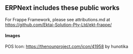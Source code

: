 ## ERPNext includes these public works

For Frappe Framework, please see attributions.md at https://github.com/Ektai-Solution-Pty-Ltd/ekt-frappe/

#### Images

POS Icon: https://thenounproject.com/icon/41958 by hunotika

